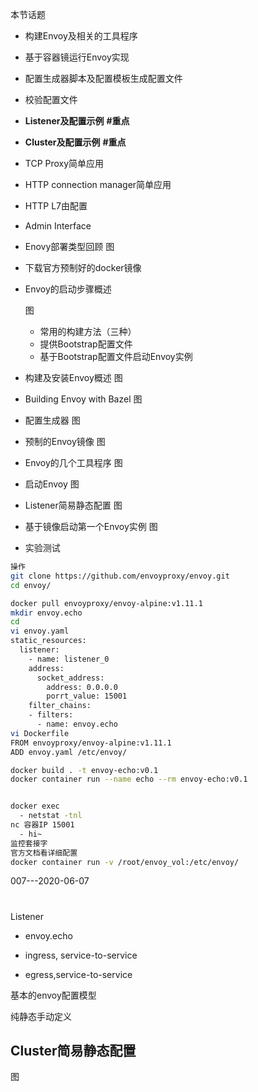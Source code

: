 本节话题

- 构建Envoy及相关的工具程序
- 基于容器镜运行Envoy实现
- 配置生成器脚本及配置模板生成配置文件
- 校验配置文件
- **Listener及配置示例** **#重点**
- **Cluster及配置示例** **#重点**
- TCP Proxy简单应用
- HTTP connection manager简单应用
- HTTP L7由配置
- Admin Interface

- Enovy部署类型回顾
  图

- 下载官方预制好的docker镜像

- Envoy的启动步骤概述

  图

  - 常用的构建方法（三种）
  - 提供Bootstrap配置文件
  - 基于Bootstrap配置文件启动Envoy实例

- 构建及安装Envoy概述
  图

- Building Envoy with Bazel
  图

- 配置生成器
  图

- 预制的Envoy镜像
  图

- Envoy的几个工具程序
  图

- 启动Envoy
  图

- Listener简易静态配置
  图

- 基于镜像启动第一个Envoy实例
  图

- 实验测试

```bash
操作
git clone https://github.com/envoyproxy/envoy.git
cd envoy/

docker pull envoyproxy/envoy-alpine:v1.11.1
mkdir envoy.echo
cd
vi envoy.yaml
static_resources:
  listener:
    - name: listener_0
    address:
      socket_address:
        address: 0.0.0.0
        porrt_value: 15001
    filter_chains:
    - filters:
      - name: envoy.echo
vi Dockerfile
FROM envoyproxy/envoy-alpine:v1.11.1
ADD envoy.yaml /etc/envoy/

docker build . -t envoy-echo:v0.1
docker container run --name echo --rm envoy-echo:v0.1


docker exec
  - netstat -tnl
nc 容器IP 15001
  - hi~
监控套接字
官方文档看详细配置
docker container run -v /root/envoy_vol:/etc/envoy/
```

007---2020-06-07

#

Listener

- envoy.echo



- ingress, service-to-service
- egress,service-to-service

基本的envoy配置模型

纯静态手动定义

## Cluster简易静态配置

图


